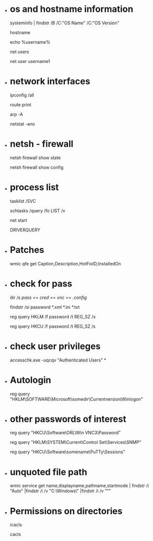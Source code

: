 * os and hostname information
  ===========================

    systeminfo | findstr /B /C:"OS Name" /C:"OS Version"

    hostname 

    echo %username%

    net users

    net user username1


* network interfaces
  ==================

    ipconfig /all

    route print

    arp -A

    netstat -ano


* netsh - firewall
  ================

    netsh firewall show state

    netsh firewall show config

* process list
  =============

    tasklist /SVC

    schtasks /query /fo LIST /v

    net start

    DRIVERQUERY

* Patches
  =======

    wmic qfe get Caption,Description,HotFixID,InstalledOn

* check for pass
  ==============

    dir /s *pass* == *cred* == *vnc* == *.config*

    findstr /si password *.xml *.ini *.txt

    reg query HKLM /f password /t REG_SZ /s
   
    reg query HKCU /f password /t REG_SZ /s


* check user privileges
  =====================

    accesschk.exe -uqcqv "Authenticated Users" *


* Autologin
  =========

    reg query "HKLM\SOFTWARE\Microsoft\somedir\Currentversion\Winlogon"


* other passwords of interest
  ===========================

    reg query "HKCU\Software\ORL\Win VNC3\Password"

    reg query "HKLM\SYSTEM\Current\Control Set\Services\SNMP"

    reg query "HKCU\Software\somename\PuTTy\Sessions"


* unquoted file path
  ==================

    wmic service get name,displayname,pathname,startmode | findstr /i "Auto" |findstr /i /v "C:\Windows\\" |findstr /i /v """


* Permissions on directories
  ==========================

    icacls

    cacls


